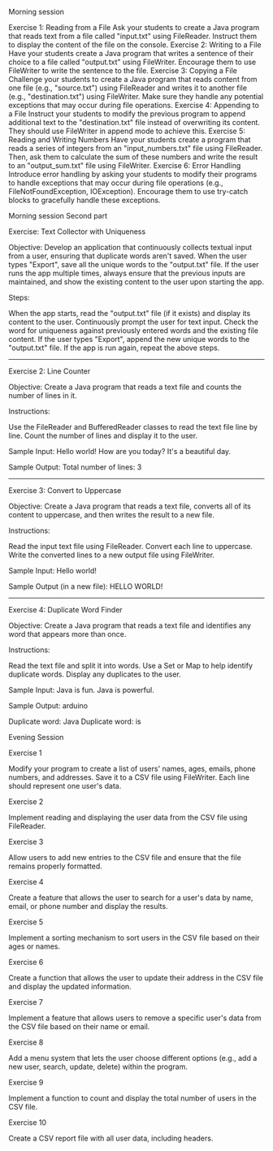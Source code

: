Morning session

Exercise 1: Reading from a File
Ask your students to create a Java program that reads text from a file called "input.txt" using FileReader.
Instruct them to display the content of the file on the console.
Exercise 2: Writing to a File
Have your students create a Java program that writes a sentence of their choice to a file called "output.txt" using FileWriter.
Encourage them to use FileWriter to write the sentence to the file.
Exercise 3: Copying a File
Challenge your students to create a Java program that reads content from one file (e.g., "source.txt") using FileReader and writes it to another file (e.g., "destination.txt") using FileWriter.
Make sure they handle any potential exceptions that may occur during file operations.
Exercise 4: Appending to a File
Instruct your students to modify the previous program to append additional text to the "destination.txt" file instead of overwriting its content.
They should use FileWriter in append mode to achieve this.
Exercise 5: Reading and Writing Numbers
Have your students create a program that reads a series of integers from an "input_numbers.txt" file using FileReader.
Then, ask them to calculate the sum of these numbers and write the result to an "output_sum.txt" file using FileWriter.
Exercise 6: Error Handling
Introduce error handling by asking your students to modify their programs to handle exceptions that may occur during file operations (e.g., FileNotFoundException, IOException).
Encourage them to use try-catch blocks to gracefully handle these exceptions.

Morning session 
Second part

Exercise: Text Collector with Uniqueness

Objective:
Develop an application that continuously collects textual input from a user, ensuring that duplicate words aren't saved. When the user types "Export", save all the unique words to the "output.txt" file. If the user runs the app multiple times, always ensure that the previous inputs are maintained, and show the existing content to the user upon starting the app.

Steps:

When the app starts, read the "output.txt" file (if it exists) and display its content to the user.
Continuously prompt the user for text input.
Check the word for uniqueness against previously entered words and the existing file content.
If the user types "Export", append the new unique words to the "output.txt" file.
If the app is run again, repeat the above steps.

------------------------------------------------------------------------------------------------------------------------

Exercise 2: Line Counter

Objective: Create a Java program that reads a text file and counts the number of lines in it.

Instructions:

Use the FileReader and BufferedReader classes to read the text file line by line.
Count the number of lines and display it to the user.

Sample Input:
Hello world!
How are you today?
It's a beautiful day.

Sample Output:
Total number of lines: 3

------------------------------------------------------------------------------------------------------------------------

Exercise 3: Convert to Uppercase

Objective: Create a Java program that reads a text file, converts all of its content to uppercase, and then writes the result to a new file.

Instructions:

Read the input text file using FileReader.
Convert each line to uppercase.
Write the converted lines to a new output file using FileWriter.

Sample Input:
Hello world!

Sample Output (in a new file):
HELLO WORLD!

------------------------------------------------------------------------------------------------------------------------

Exercise 4: Duplicate Word Finder

Objective: Create a Java program that reads a text file and identifies any word that appears more than once.

Instructions:

Read the text file and split it into words.
Use a Set or Map to help identify duplicate words.
Display any duplicates to the user.

Sample Input:
Java is fun. Java is powerful.

Sample Output:
arduino

Duplicate word: Java
Duplicate word: is

Evening Session

Exercise 1

Modify your program to create a list of users' names, ages, emails,
phone numbers, and addresses. Save it to a CSV file using FileWriter.
Each line should represent one user's data.

Exercise 2

Implement reading and displaying the user data from the CSV file
using FileReader.

Exercise 3

Allow users to add new entries to the CSV file and ensure that the file
remains properly formatted.

Exercise 4

Create a feature that allows the user to search for a user's data by
name, email, or phone number and display the results.

Exercise 5

Implement a sorting mechanism to sort users in the CSV file based on
their ages or names.

Exercise 6

Create a function that allows the user to update their address in the
CSV file and display the updated information.

Exercise 7

Implement a feature that allows users to remove a specific user's data
from the CSV file based on their name or email.

Exercise 8

Add a menu system that lets the user choose different options (e.g.,
add a new user, search, update, delete) within the program.

Exercise 9

Implement a function to count and display the total number of users
in the CSV file.

Exercise 10

Create a CSV report file with all user data, including headers.
